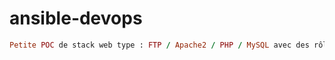 # ansible-devops
```ruby 
Petite POC de stack web type : FTP / Apache2 / PHP / MySQL avec des rôles ansible. Puis deploiement d'un wordpress sur ce même environnement avec un autre role ansible.
```
